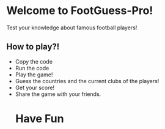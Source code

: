 # Welcome to FootGuess-Pro!
Test your knowledge about famous football players!
## How to play?!
- Copy the code
- Run the code
- Play the game!
- Guess the countries and the current clubs of the players!
- Get your score!
- Share the game with your friends.
  # Have Fun


